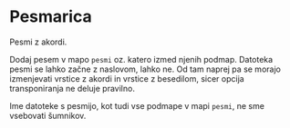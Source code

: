 # Pesmarica
Pesmi z akordi.

Dodaj pesem v mapo `pesmi` oz. katero izmed njenih podmap.
Datoteka pesmi se lahko začne z naslovom, lahko ne.
Od tam naprej pa se morajo izmenjevati vrstice z akordi in vrstice z besedilom, sicer opcija transponiranja ne deluje pravilno.

Ime datoteke s pesmijo, kot tudi vse podmape v mapi `pesmi`, ne sme vsebovati šumnikov.
